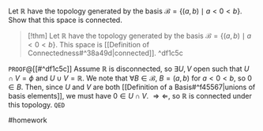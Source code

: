 Let $\mathbb{R}$ have the topology generated by the basis $\mathcal{B} = \{(a, b) \mid a < 0 < b\}$. Show that this space is connected.

>[!thm]
>Let $\mathbb{R}$ have the topology generated by the basis $\mathcal{B} = \{(a, b) \mid a < 0 < b\}$. This space is [[Definition of Connectedness#^38a49d|connected]]. ^df1c5c

`PROOF`@[[#^df1c5c]]
Assume $\mathbb{R}$ is disconnected, so $\exists U,V$ open such that $U \cap V = \phi$ and $U \cup V = \mathbb{R}$. We note that $\forall B \in \mathcal{B}$, $B = (a,b)$ for $a < 0 < b$, so $0 \in B$. Then, since $U$ and $V$ are both [[Definition of a Basis#^f45567|unions of basis elements]], we must have $0 \in U \cap V$. $\Longrightarrow\Longleftarrow$, so $\mathbb{R}$ is connected under this topology.
`QED`

#homework